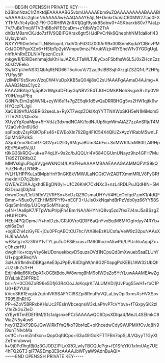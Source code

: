 -----BEGIN OPENSSH PRIVATE KEY-----b3BlbnNzaC1rZXktdjEAAAAABG5vbmUAAAAEbm9uZQAAAAAAAAABAAABlwAAAAdzc2gtcnNhAAAAAwEAAQAAAYEAjLN+DmkrOuVaCR0MW27Iao0FXYThMkYc4yQo2iFK+DGRH6W2nRX1jQgf9yok8Sobw0+4SKbarxb80v7PJaLp7V/7uBkTmqWTV3nBBoNFEEcaDm+zYdbWqO2TrA
dhBzM8smCKJdo7zf1V9QBIFGXrax6gtr5HJdPvCrNk6QhephhNM1dalIofl43UyIxybnsh
NXYYP9DmfehdTLNiBeloynL7kdV0nPd3GZ00IAr99x00lSnmKqdaYCIBnvPMCdJGO5PgxXZo6+HSfpTp2ykWmpu9mzJFArukWzjr4RYSheWfv3YGDgUgLnhfhAhRnEDLNiVFpsznCcsX
mkgw1I/EiRIDenhmajdsKhHuJAZXLFTaWLTJEyCxoFSbfhsW6L5J0xZHcnEzzS0sCVEeko
Ss/kCfpUmNS32QbfqREND66T5o/iouV/72zaj9slBBSsjhXrzgIZSZQ1rLP2HPgYUfsy5P
/zllMNF9s5kwxWzqCW4VuDpXKB5aQ04jj8sC2sUfAAAFgAAmaD4AJmg+AAAAB3NzaC1yc2
EAAAGBAIyzfg5pKzrlWgkdDFtuyGqNBV2E4TJGHOMkKNohSvgxkR+ltp0V9Y0IH/cqJPEq
G8NPuEim2q8W/NL+zyWi6e1f+7gZE5qlk1d5wQaDRRBHGg5vs2HW1qjtk6wHYQczPLJgii
XaO839VfUASBRl62seoLa+RyXT7wqzZOkIXqYYTTNXWpSKH5eN1MiMcm57ITV2GD/Q5n3o
XUyzYgXpaMpy+5HVdJz3dxmdNCAK/fcdNJUp5iqnWmAiAZ7zzAnSRjuT4MV2aOvh0n6U6d
spFpqbvZsyRQK7pFs46+EWEoXln792Bg4FIC54X4QIUZxAyzYlRabM5wnLF5pIMNSPxIkS
A3p4Zmo3bCoR7iQGVyxU2li0yRMgsaBUm34bFui+SdMWR3JxM80tLAlRHpKErP5An6VJjU
t9kG36kRDQ+uk+aP4qLlf+9s2o/bJQQUrI4V684CGUmUNayz9hz4GFH7MuT/85ZTDRfbOZ
MMVs6gluFbg6VygeWkNOI4/LAtrFHwAAAAMBAAEAAAGAAMMQFVtS9kQ7s/ZNn8zLN1iBE+
fVLH1/HPPKuLsBMpbHnY9nGK8kVMWJLaNCGtCVrZADTXmmMRLV8FyGRfmeklnHO7cj2bIm
QWE/eZ3XAJgxhdEBgDN0yl+UfC26KnK7CxNXc3+nzL4RDLPuJQdHIN+5MB3DrpaIjD3jNd
dnwyDou/L1cU5RnV2VRFSn+5cDzQZ9CsmaUHYvV4HLeOcfqd7zmK1/4dQFBmm+N5uxOyTZhHM5PPYf9+nECF3+UJisOxkNqahdBrPzVdb0yz66YY58SGqs5m1m9p/LUQrqrSoMYsuopj
q4N+1Aa9pK7/FTpWtuPt/pjFh4BmrNA//AHYN/Q8vq5zd7fex7J4mJ5aBSzgZrHUtFtOPs
HEbjl4PQjOpmJiY+hnlDzbJGRJ0VroQDllF6aQnYvxBqtM8MfOgfrdyy74RYb+qhl6aEwI
+xgl0Zhi4ziGyFE+jCu0PFqAECtCU7hc/VtX8IeEzKUCsfa/VeW9z32puNAAsXHJ6hAAAA
wE8atgzv3z3RVY1vTYLpuTuDFSiEcras+fM60lhoznA5wPb/LPUchluAqujZc+cOhzsrHU
dwghHx+rcqyVsy6IeUDonuekbqvD5quzaOVd1NCpuQd3mXwueb5aaELUhYU1+pgpKReqYA
3xHJrS1Im9xiDBKgaAeE3pJPpEv94DIgiW/m9G2F0apgPcKEBL1AW32UbQhJUZklhZs3+H
EdjihMiq66KcDpX1kOGBtBdoJW8wmg8hM9oIWDsZo5YtYLuwAAAMEAwZgDYsLbkZ3PFRbE
bri+N+0CD6ZoR96e5Dfj63R4OoJJoKqsjrKTALUMVDl/jUvPug55wH1+foC1PU0+B7YUtd
kVcc3K61Evgkk2qdnIVK9SAFYCl9SZpi8RnuPyVQLaLbyOpi3xmsXsHVXSov7R95j6hRHG
PP+eZoV5BRRxbKHuUc2FEslrWbceqnsW3xLaPhvP7cVYbva+fTGxpySK2zlV1nZkGoZIeD
sYEyr9TmEDEfBM/S1s1algsnxePC/5AAAAwQC6DpsXDIqa4/MeJL4SEImkC9WaZN5y4tw6
hxy01Z2IkT9BGJQwWiRkTfnQfkoT9bt4zE+oKhcedwCdy9WJPMXfCvJq8N9i9unTNIvbMa
ox1fC+h+mZmfkcn+QopOqfdCpo+63u49lGoKFTTFBn7opSjJLVQiyyT1GyXtZeTmrabwwj
k+9j0Pd1hgfBj0z3CJODZlPILvXRGLwIyTBCQJePgr+fD1SfeYK/1xfmUAg7UE4hFQ2GT3
pI77A9Emp3E9cAAAAJbWFyaW9AdnBuAQI=                                                     
-----END OPENSSH PRIVATE KEY-----  
